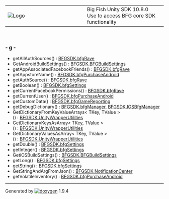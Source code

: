 <table>
<colgroup>
<col style="width: 50%" />
<col style="width: 50%" />
</colgroup>
<tbody>
<tr class="odd">
<td><img src="Icon-100.png" alt="Logo" /></td>
<td><div id="projectname">
Big Fish Unity SDK<span id="projectnumber"> 10.8.0</span>
</div>
<div id="projectbrief">
Use to access BFG core SDK functionality
</div></td>
</tr>
</tbody>
</table>

 

### \- g -

  - getAllAuthSources() : [BFGSDK.bfgRave](class_b_f_g_s_d_k_1_1bfg_rave.html#a1e9218ab521962f7e56c1bc3e88a09f0)
  - GetAndroidBuildSettings() : [BFGSDK.BFGBuildSettings](class_b_f_g_s_d_k_1_1_b_f_g_build_settings.html#ad4077b43fe03733265a02a1a9b864af6)
  - getAppAssociatedFacebookFriends() : [BFGSDK.bfgRave](class_b_f_g_s_d_k_1_1bfg_rave.html#a066fb949f919fcf219d872f6ea1c7a59)
  - getAppstoreName() : [BFGSDK.bfgPurchaseAndroid](class_b_f_g_s_d_k_1_1bfg_purchase_android.html#a6e348104a31cd478217d2338cba149dc)
  - getAuthSource() : [BFGSDK.bfgRave](class_b_f_g_s_d_k_1_1bfg_rave.html#a741e6ab24390f961852074d0a18e0a02)
  - getBoolean() : [BFGSDK.bfgSettings](class_b_f_g_s_d_k_1_1bfg_settings.html#a8effa41a50d9836de84f01b562d4c4c8)
  - getCurrentFacebookPermissions() : [BFGSDK.bfgRave](class_b_f_g_s_d_k_1_1bfg_rave.html#adb55549cbed693c385d88302426b0b10)
  - getCurrentUser() : [BFGSDK.bfgPurchaseAndroid](class_b_f_g_s_d_k_1_1bfg_purchase_android.html#a3ff6447094950304913ae0c826c00882)
  - getCustomData() : [BFGSDK.bfgGameReporting](class_b_f_g_s_d_k_1_1bfg_game_reporting.html#ac54aa29d622aaef4983e5dcb6ca77b47)
  - getDebugDictionary() : [BFGSDK.bfgManager](class_b_f_g_s_d_k_1_1bfg_manager.html#a9376c0be79984e36363ce2313f6ebb26),
    [BFGSDK.IOSBfgManager](class_b_f_g_s_d_k_1_1_i_o_s_bfg_manager.html#aac5633e602d9baacc6babec75f9ea7a7)
  - GetDictionaryFromKeyValueArrays\< TKey, TValue
    \>() : [BFGSDK.UnityWrapperUtilities](class_b_f_g_s_d_k_1_1_unity_wrapper_utilities.html#a53b3a0cee2d3248ac0d05c7cc52a8cab)
  - GetDictionaryKeysAsArray\< TKey, TValue
    \>() : [BFGSDK.UnityWrapperUtilities](class_b_f_g_s_d_k_1_1_unity_wrapper_utilities.html#a79331ad4cb70c60534fe305054b12474)
  - GetDictionaryValuesAsArray\< TKey, TValue
    \>() : [BFGSDK.UnityWrapperUtilities](class_b_f_g_s_d_k_1_1_unity_wrapper_utilities.html#a1f86c0e513da4f3e3b00fb89e3d3a65a)
  - getDouble() : [BFGSDK.bfgSettings](class_b_f_g_s_d_k_1_1bfg_settings.html#aa832915ac16f6088788e18854a9679ed)
  - getInteger() : [BFGSDK.bfgSettings](class_b_f_g_s_d_k_1_1bfg_settings.html#a38a10e20e7108013895c53c0f611f044)
  - GetiOSBuildSettings() : [BFGSDK.BFGBuildSettings](class_b_f_g_s_d_k_1_1_b_f_g_build_settings.html#a249f7c69424007ea6b2ff76950703169)
  - getLong() : [BFGSDK.bfgSettings](class_b_f_g_s_d_k_1_1bfg_settings.html#a00839a5723a02d8c51f7a84f312a3c63)
  - getString() : [BFGSDK.bfgSettings](class_b_f_g_s_d_k_1_1bfg_settings.html#a4b411dd9da4ed49833192fa900acf019)
  - GetStringAndArgFromJson() : [BFGSDK.NotificationCenter](class_b_f_g_s_d_k_1_1_notification_center.html#a795b1c8431fea9d22e90203034d93d3b)
  - getVolatileInventory() : [BFGSDK.bfgPurchaseAndroid](class_b_f_g_s_d_k_1_1bfg_purchase_android.html#a8cb0e78650d3913927c1de69fbc13b8a)

-----

Generated
by [![doxygen](doxygen.svg)](https://www.doxygen.org/index.html) 1.9.4
